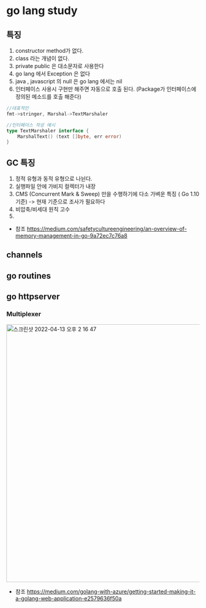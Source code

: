 # go lang study

## 특징
1. constructor method가 없다.
2. class 라는 개념이 없다.
3. private public 은 대소문자로 사용한다
4. go lang 에서 Exception 은 없다
5. java , javascript 의 null 은 go lang 에서는 nil
6. 인터페이스 사용시 구현만 해주면 자동으로 호출 된다. (Package가 인터페이스에 정의된 메소드를 호출 해준다)
```go
//대표적인 
fmt->stringer, Marshal->TextMarshaler
```

```go
//인터페이스 작성 예시
type TextMarshaler interface {
	MarshalText() (text []byte, err error)
}
```

## GC 특징 
1. 정적 유형과 동적 유형으로 나뉜다.
2. 실행파일 안에 가비지 컬렉터가 내장
3. CMS (Concurrent Mark & Sweep) 만을 수행하기에 다소 가벼운 특징 ( Go 1.10 기준) -> 현재 기준으로 조사가 필요하다
4. 비압축/비세대 원칙 고수
5. 


- 참조
https://medium.com/safetycultureengineering/an-overview-of-memory-management-in-go-9a72ec7c76a8

## channels

## go routines

## go httpserver

### Multiplexer
<img width="673" alt="스크린샷 2022-04-13 오후 2 16 47" src="https://user-images.githubusercontent.com/44044905/163105365-badee2a6-c362-4aa7-b0d1-a78217d6c6be.png">

- 참조
https://medium.com/golang-with-azure/getting-started-making-it-a-golang-web-application-e2579636f50a
